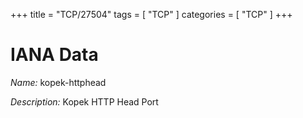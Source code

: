 +++
title = "TCP/27504"
tags = [ "TCP" ]
categories = [ "TCP" ]
+++

# IANA Data

_Name:_ kopek-httphead

_Description:_ Kopek HTTP Head Port

